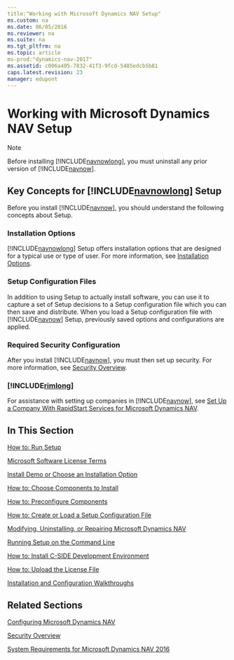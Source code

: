```yaml
---
title:"Working with Microsoft Dynamics NAV Setup"
ms.custom: na
ms.date: 06/05/2016
ms.reviewer: na
ms.suite: na
ms.tgt_pltfrm: na
ms.topic: article
ms-prod:"dynamics-nav-2017"
ms.assetid: c006a405-7832-41f3-9fcd-5485edcb5b81
caps.latest.revision: 23
manager: edupont
---
```

# Working with Microsoft Dynamics NAV Setup
> [!NOTE]  
>  Before installing [!INCLUDE[navnowlong](includes/navnowlong_md.md)], you must uninstall any prior version of [!INCLUDE[navnow](includes/navnow_md.md)].  
  
## Key Concepts for [!INCLUDE[navnowlong](includes/navnowlong_md.md)] Setup  
 Before you install [!INCLUDE[navnow](includes/navnow_md.md)], you should understand the following concepts about Setup.  
  
### Installation Options  
 [!INCLUDE[navnowlong](includes/navnowlong_md.md)] Setup offers installation options that are designed for a typical use or type of user. For more information, see [Installation Options](Installation-Options.md).  
  
### Setup Configuration Files  
 In addition to using Setup to actually install software, you can use it to capture a set of Setup decisions to a Setup configuration file which you can then save and distribute. When you load a Setup configuration file with [!INCLUDE[navnow](includes/navnow_md.md)] Setup, previously saved options and configurations are applied.  
  
### Required Security Configuration  
 After you install [!INCLUDE[navnow](includes/navnow_md.md)], you must then set up security. For more information, see [Security Overview](Security-Overview.md).  
  
### [!INCLUDE[rimlong](includes/rimlong_md.md)]  
 For assistance with setting up companies in [!INCLUDE[navnow](includes/navnow_md.md)], see [Set Up a Company With RapidStart Services for Microsoft Dynamics NAV](../Topic/Set%20Up%20a%20Company%20With%20RapidStart%20Services%20for%20Microsoft%20Dynamics%20NAV.md).  
  
## In This Section  
 [How to: Run Setup](../Topic/How%20to:%20Run%20Setup.md)  
  
 [Microsoft Software License Terms](Microsoft-Software-License-Terms.md)  
  
 [Install Demo or Choose an Installation Option](Install-Demo-or-Choose-an-Installation-Option.md)  
  
 [How to: Choose Components to Install](../Topic/How%20to:%20Choose%20Components%20to%20Install.md)  
  
 [How to: Preconfigure Components](../Topic/How%20to:%20Preconfigure%20Components.md)  
  
 [How to: Create or Load a Setup Configuration File](../Topic/How%20to:%20Create%20or%20Load%20a%20Setup%20Configuration%20File.md)  
  
 [Modifying, Uninstalling, or Repairing Microsoft Dynamics NAV](Modifying--Uninstalling--or-Repairing-Microsoft-Dynamics-NAV.md)  
  
 [Running Setup on the Command Line](Running-Setup-on-the-Command-Line.md)  
  
 [How to: Install C\-SIDE Development Environment](../Topic/How%20to:%20Install%20C-SIDE%20Development%20Environment.md)  
  
 [How to: Upload the License File](../Topic/How%20to:%20Upload%20the%20License%20File.md)  
  
 [Installation and Configuration Walkthroughs](Installation-and-Configuration-Walkthroughs.md)  
  
## Related Sections  
 [Configuring Microsoft Dynamics NAV](Configuring-Microsoft-Dynamics-NAV.md)  
  
 [Security Overview](Security-Overview.md)  
  
 [System Requirements for Microsoft Dynamics NAV 2016](System-Requirements-for-Microsoft-Dynamics-NAV-2016.md)
